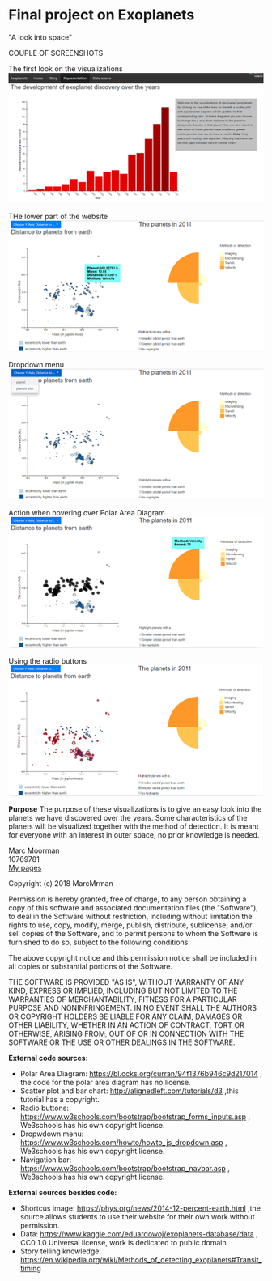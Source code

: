 # Final project on Exoplanets  

"A look into space"  

COUPLE OF SCREENSHOTS  

The first look on the visualizations
![barChart](doc/screenshotBarChart.png)

THe lower part of the website
![lowerPartSite](doc/screenshotScatterArea.png)

Dropdown menu
![dropdownMenu](doc/screenshotDropdownMenu.png)

Action when hovering over Polar Area Diagram
![areaDiagram](doc/screenshotHoveringAreaDiagram.png)

Using the radio buttons
![planetHighlight](doc/screenshotHighlightedPlanets.png)


**Purpose**
The purpose of these visualizations is to give an easy look into the planets we have discovered over the years. Some characteristics of the planets will be visualized together with the method of detection.  It is meant for everyone with an interest in outer space, no prior knowledge is needed.  

Marc Moorman  
10769781  
<a href="https://marcmrman.github.io/final_project/">My pages</a>  

Copyright (c) 2018 MarcMrman

Permission is hereby granted, free of charge, to any person obtaining a copy
of this software and associated documentation files (the "Software"), to deal
in the Software without restriction, including without limitation the rights
to use, copy, modify, merge, publish, distribute, sublicense, and/or sell
copies of the Software, and to permit persons to whom the Software is
furnished to do so, subject to the following conditions:

The above copyright notice and this permission notice shall be included in all
copies or substantial portions of the Software.

THE SOFTWARE IS PROVIDED "AS IS", WITHOUT WARRANTY OF ANY KIND, EXPRESS OR
IMPLIED, INCLUDING BUT NOT LIMITED TO THE WARRANTIES OF MERCHANTABILITY,
FITNESS FOR A PARTICULAR PURPOSE AND NONINFRINGEMENT. IN NO EVENT SHALL THE
AUTHORS OR COPYRIGHT HOLDERS BE LIABLE FOR ANY CLAIM, DAMAGES OR OTHER
LIABILITY, WHETHER IN AN ACTION OF CONTRACT, TORT OR OTHERWISE, ARISING FROM,
OUT OF OR IN CONNECTION WITH THE SOFTWARE OR THE USE OR OTHER DEALINGS IN THE
SOFTWARE.  

**External code sources:**  
- Polar Area Diagram: https://bl.ocks.org/curran/94f1376b946c9d217014 , the code for the polar area diagram has no license.  
- Scatter plot and bar chart: http://alignedleft.com/tutorials/d3 ,this tutorial has a copyright.  
- Radio buttons: https://www.w3schools.com/bootstrap/bootstrap_forms_inputs.asp , We3schools has his own copyright license.  
- Dropwdown menu: https://www.w3schools.com/howto/howto_js_dropdown.asp , We3schools has his own copyright license.  
- Navigation bar: https://www.w3schools.com/bootstrap/bootstrap_navbar.asp , We3schools has his own copyright license.  

**External sources besides code:**
- Shortcus image: https://phys.org/news/2014-12-percent-earth.html ,the source allows students to use their website for their own work without permission.  
- Data:  https://www.kaggle.com/eduardowoj/exoplanets-database/data , CC0 1.0 Universal license, work is dedicated to public domain.  
- Story telling knowledge: https://en.wikipedia.org/wiki/Methods_of_detecting_exoplanets#Transit_timing